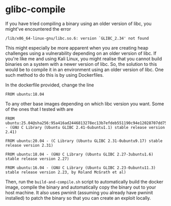 # glibc-compile

If you have tried compiling a binary using an older version of libc, you might've encountered the error 

```
/lib/x86_64-linux-gnu/libc.so.6: version `GLIBC_2.34' not found
```

This might especially be more apparent when you are creating heap challenges using a vulnerability depending on an older version of libc. If you're like me and using Kali Linux, you might realise that you cannot build binaries on a system with a newer version of libc. So, the solution to this would be to compile it in an environment using an older version of libc. One such method to do this is by using Dockerfiles.

In the dockerfile provided, change the line

```
FROM ubuntu:18.04
```

To any other base images depending on which libc version you want. Some of the ones that I tested with are 

```
FROM ubuntu:25.04@sha256:95a416ad2446813278ec13b7efdeb551190c94e12028707dd7525632d3cec0d1 - (GNU C Library (Ubuntu GLIBC 2.41-6ubuntu1.1) stable release version 2.41)

FROM ubuntu:20.04 - (C Library (Ubuntu GLIBC 2.31-0ubuntu9.17) stable release version 2.31)

FROM ubuntu:18.04 - (GNU C Library (Ubuntu GLIBC 2.27-3ubuntu1.6) stable release version 2.27)

FROM ubuntu:16.04 - (GNU C Library (Ubuntu GLIBC 2.23-0ubuntu11.3) stable release version 2.23, by Roland McGrath et al)
```

Then, run the `build-and-compile.sh` script to automatically build the docker image, compile the binary and automatically copy the binary out to your host machine. It also uses pwninit (assuming you already have pwninit installed) to patch the binary so that you can create an exploit locally.
